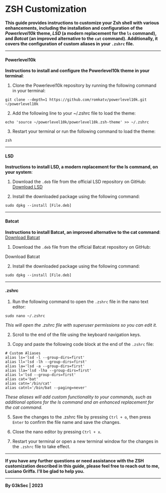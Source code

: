 # ZSH Customization

**This guide provides instructions to customize your Zsh shell with various enhancements, including the installation and configuration of the *Powerlevel10k* theme, *LSD* (a modern replacement for the `ls` command), and *Batcat* (an improved alternative to the `cat` command). Additionally, it covers the configuration of custom aliases in your `.zshrc` file.**

---

#### Powerlevel10k

**Instructions to install and configure the Powerlevel10k theme in your terminal**:

1. Clone the Powerlevel10k repository by running the following command in your terminal:
```shell
git clone --depth=1 https://github.com/romkatv/powerlevel10k.git ~/powerlevel10k
```
2. Add the following line to your ~/.zshrc file to load the theme:
```shell
echo 'source ~/powerlevel10k/powerlevel10k.zsh-theme' >> ~/.zshrc
```
3. Restart your terminal or run the following command to load the theme:
```shell
zsh
```

---

#### LSD
**Instructions to install LSD, a modern replacement for the ls command, on your system**:

1. Download the `.deb` file from the official LSD repository on GitHub: [Download LSD](https://github.com/lsd-rs/lsd/releases)

2. Install the downloaded package using the following command: 
```shell
sudo dpkg --install [File.deb]
```

---

#### Batcat

**Instructions to install Batcat, an improved alternative to the cat command**: [Download Batcat](https://github.com/sharkdp/bat/releases)

1. Download the `.deb` file from the official Batcat repository on GitHub:

Download Batcat

2. Install the downloaded package using the following command:

```shell
sudo dpkg --install [File.deb]
```

---

#### .zshrc

1. Run the following command to open the `.zshrc` file in the nano text editor:
```shell
sudo nano ~/.zshrc
```
*This will open the .zshrc file with superuser permissions so you can edit it.*

2. Scroll to the end of the file using the keyboard navigation keys.

3. Copy and paste the following code block at the end of the `.zshrc` file:
```shell
# Custom Aliases
alias ls='lsd -l --group-dirs=first'
alias ll='lsd -lh --group-dirs=first'
alias la='lsd -a --group-dirs=first'
alias lla='lsd -lha --group-dirs=first'
alias l='lsd --group-dirs=first'
alias cat='bat'
alias catn='/bin/cat'
alias catnl='/bin/bat --paging=never'
```
*These aliases will add custom functionality to your commands, such as additional options for the ls command and an enhanced replacement for the cat command.*

5. Save the changes to the .zshrc file by pressing `Ctrl + o`, then press `Enter` to confirm the file name and save the changes.

6. Close the nano editor by pressing `Ctrl + x`.

7. Restart your terminal or open a new terminal window for the changes in the `.zshrc` file to take effect.

---

**If you have any further questions or need assistance with the ZSH customization described in this guide, please feel free to reach out to me, Luciano Griffa. I'll be glad to help you.**

---

**By G3kSec | 2023**
